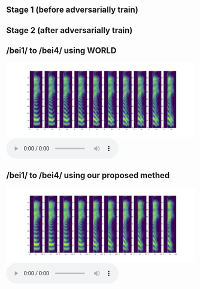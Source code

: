 ## Stage 1 (before adversarially train)


## Stage 2 (after adversarially train)


## /bei1/ to /bei4/ using WORLD
![](source/image/continuum_manual.png)
<audio controls="controls">
<source type="audio/wav" src="source/audio/world1.wav"></source>
<source type="audio/wav" src="source/audio/world2.wav"></source>
<source type="audio/wav" src="source/audio/world3.wav"></source>
<source type="audio/wav" src="source/audio/world4.wav"></source>
<source type="audio/wav" src="source/audio/world5.wav"></source>
<source type="audio/wav" src="source/audio/world6.wav"></source>
<source type="audio/wav" src="source/audio/world7.wav"></source>
<source type="audio/wav" src="source/audio/world8.wav"></source>
<source type="audio/wav" src="source/audio/world9.wav"></source>
<source type="audio/wav" src="source/audio/world10.wav"></source>
</audio>


## /bei1/ to /bei4/ using our proposed methed
![](source/image/continuum_patch.png)
<audio controls="controls">
<source type="audio/wav" src="source/audio/train1.wav"></source>
</audio>
